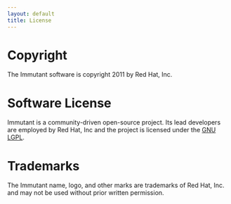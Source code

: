 ```yaml
---
layout: default
title: License
---
```


# Copyright

The Immutant software is copyright 2011 by Red Hat, Inc.

# Software License

Immutant is a community-driven open-source project. Its lead
developers are employed by Red Hat, Inc and the project is licensed
under the [GNU LGPL](/license-lgpl.txt).

# Trademarks

The Immutant name, logo, and other marks are trademarks of
Red Hat, Inc. and may not be used without prior written permission.
